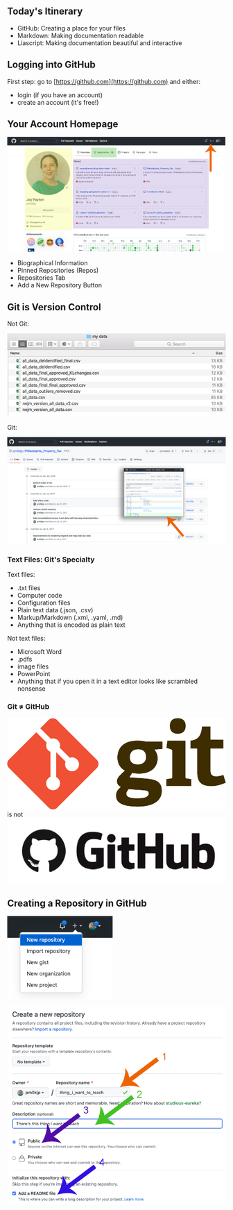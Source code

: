<!--
title: GitHub
mode: Presentation
-->

## Today's Itinerary

* GitHub: Creating a place for your files
* Markdown: Making documentation readable
* Liascript: Making documentation beautiful and interactive

## Logging into GitHub

First step: go to [https://github.com](httos://github.com) and either:

* login (if you have an account)
* create an account (it's free!)

## Your Account Homepage

![](media/github_account_home.png)<!-- style = "max-width:600px" -->

* Biographical Information
* Pinned Repositories (Repos)
* Repositories Tab
* Add a New Repository Button

## Git is Version Control

Not Git:

![](media/primitive_version_control.png)<!-- style = "max-width:600px; border: 1px solid;" -->

Git:

![](media/git_commits.png)<!-- style = "border: 1px solid;" -->


### Text Files: Git's Specialty

Text files:

* .txt files
* Computer code
* Configuration files
* Plain text data (.json, .csv)
* Markup/Markdown (.xml, .yaml, .md)
* Anything that is encoded as plain text

Not text files:

* Microsoft Word
* .pdfs
* image files
* PowerPoint
* Anything that if you open it in a text editor looks like scrambled nonsense

### Git ≠ GitHub

![](media/git_logo.png)<!-- style = "max-width: 150px;" --> is not ![](media/github_logo.png)<!-- style = "max-width: 200px;"-->

## Creating a Repository in GitHub

![](media/new_repository_button.png)<!-- style = "border: 1px solid;" -->

![](media/new_repository_form.png)<!-- style = "border: 1px solid;" -->
